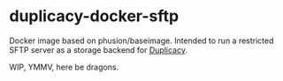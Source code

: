# duplicacy-docker-sftp

Docker image based on phusion/baseimage.  Intended to run a restricted SFTP
server as a storage backend for [Duplicacy](duplicacy.com).
  

WIP, YMMV, here be dragons.
